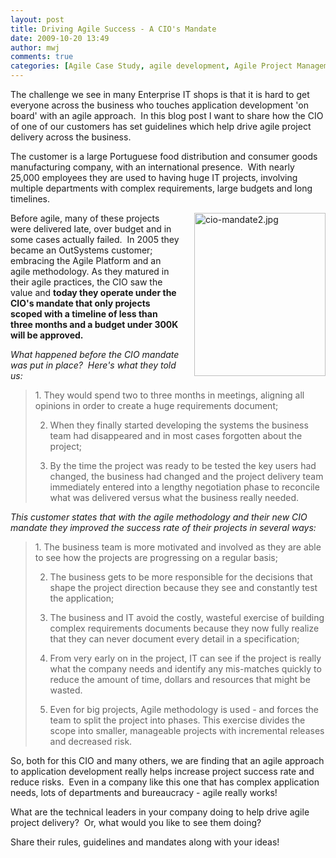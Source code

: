 ```yaml
---
layout: post
title: Driving Agile Success - A CIO's Mandate
date: 2009-10-20 13:49
author: mwj
comments: true
categories: [Agile Case Study, agile development, Agile Project Management, outsystems, Platform in Action]
---
```

The challenge we see in many Enterprise IT shops is that it is hard to get everyone across the business who touches application development 'on board' with an agile approach.  In this blog post I want to share how the CIO of one of our customers has set guidelines which help drive agile project delivery across the business.<!--more-->

The customer is a large Portuguese food distribution and consumer goods manufacturing company, with an international presence.  With nearly 25,000 employees they are used to having huge IT projects, involving multiple departments with complex requirements, large budgets and long timelines.

<span class="mt-enclosure mt-enclosure-image" style="display: inline;"><img class="mt-image-right" style="margin: 0pt 0pt 20px 20px; float: right;" alt="cio-mandate2.jpg" src="https://www.outsystems.com/blog/wp-content/uploads/2009/10/cio-mandate22.jpg" width="210" height="261" /></span>

Before agile, many of these projects were delivered late, over budget and in some cases actually failed.  In 2005 they became an OutSystems customer; embracing the Agile Platform and an agile methodology. As they matured in their agile practices, the CIO saw the value and <b>today they operate under the CIO's mandate that only projects scoped with a timeline of less than three months and a budget under 300K will be approved. </b>

<i>What happened before the CIO mandate was put in place?  Here's what they told us:</i>
<blockquote>1. They would spend two to three months in meetings, aligning all opinions in order to create a huge requirements document;

2. When they finally started developing the systems the business team had disappeared and in most cases forgotten about the project;

3. By the time the project was ready to be tested the key users had changed, the business had changed and the project delivery team immediately entered into a lengthy negotiation phase to reconcile what was delivered versus what the business really needed.</blockquote>
<i>This customer states that with the agile methodology and their new CIO mandate they improved the success rate of their projects in several ways:</i>
<blockquote>1. The business team is more motivated and involved as they are able to see how the projects are progressing on a regular basis;

2. The business gets to be more responsible for the decisions that shape the project direction because they see and constantly test the application;

3. The business and IT avoid the costly, wasteful exercise of building complex requirements documents because they now fully realize that they can never document every detail in a specification;

4. From very early on in the project, IT can see if the project is really what the company needs and identify any mis-matches quickly to reduce the amount of time, dollars and resources that might be wasted.

5. Even for big projects, Agile methodology is used - and forces the team to split the project into phases. This exercise divides the scope into smaller, manageable projects with incremental releases and decreased risk.</blockquote>
So, both for this CIO and many others, we are finding that an agile approach to application development really helps increase project success rate and reduce risks.  Even in a company like this one that has complex application needs, lots of departments and bureaucracy - agile really works!

What are the technical leaders in your company doing to help drive agile project delivery?  Or, what would you like to see them doing?

Share their rules, guidelines and mandates along with your ideas!
<div></div>
&nbsp;
